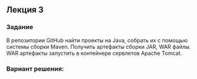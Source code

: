 ## Лекция 3
### Задание
В репозитории GitHub найти проекты на Java, собрать их с
помощью системы сборки Maven. Получить артефакты сборки
JAR, WAR файлы. WAR артефакты запустить в контейнере
сервлетов Apache Tomcat.

### Вариант решения: